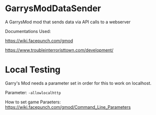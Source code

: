 # GarrysModDataSender
A GarrysMod mod that sends data via API calls to a webserver

Documentations Used:

https://wiki.facepunch.com/gmod

https://www.troubleinterroristtown.com/development/

# Local Testing
Garry's Mod needs a parameter set in order for this to work on localhost.

Parameter:
`-allowlocalhttp`

How to set game Paraeters:
https://wiki.facepunch.com/gmod/Command_Line_Parameters
